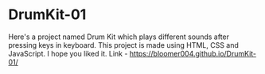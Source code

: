 # DrumKit-01
Here's a project named Drum Kit which plays different sounds after pressing keys in keyboard. This project is made using HTML, CSS and JavaScript. I hope you liked it.
Link - https://bloomer004.github.io/DrumKit-01/

